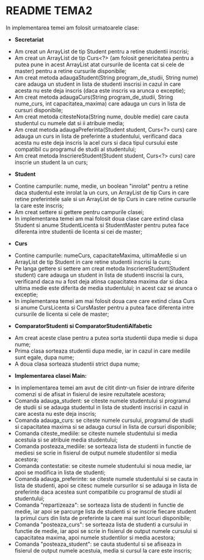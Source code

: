 README TEMA2
===================
In implementarea temei am folosit urmatoarele clase:
- **Secretariat** 
* Am creat un ArrayList de tip Student pentru a retine studentii inscrisi;
* Am creat un ArrayList de tip Curs<?> (am folosit genericitatea pentru a putea pune in acest ArrayList atat cursurile de licenta cat si cele de master) pentru a retine cursurile disponibile;
* Am creat metoda adaugaStudent(String program_de_studii, String nume) care adauga un student in lista de studenti inscrisi in cazul in care acesta nu este deja inscris (daca este inscris va arunca o exceptie);
* Am creat metoda adaugaCurs(String program_de_studii, String nume_curs, int capacitatea_maxima) care adauga un curs in lista de cursuri disponibile;
* Am creat metoda citesteNota(String nume, double medie) care cauta studentul cu numele dat si ii atribuie media;
* Am creat metoda adaugaPreferinta(Student student, Curs<?> curs) care adauga un curs in lista de preferinte a studentului, verificand daca acesta nu este deja inscris la acel curs si daca tipul cursului este compatibil cu programul de studii al studentului;
* Am creat metoda InscriereStudent(Student student, Curs<?> curs) care inscrie un student la un curs;

- **Student**
* Contine campurile: nume, medie, un boolean "inrolat" pentru a retine daca studentul este inrolat la un curs, un ArrayList de tip Curs<?> in care retine preferintele sale si un ArrayList de tip Curs<?> in care retine cursurile la care este inscris;
* Am creat settere si gettere pentru campurile clasei;
* In implementarea temei am mai folosit doua clase care extind clasa Student si anume StudentLicenta si StudentMaster pentru putea face diferenta intre studentii de licenta si cei de master;

- **Curs**
* Contine campurile: numeCurs, capacitateMaxima, ultimaMedie si un ArrayList de tip Student in care retine studentii inscrisi la curs;
* Pe langa gettere si settere am creat metoda InscriereStudent(Student student) care adauga un student in lista de studenti inscrisi la curs, verificand daca nu a fost deja atinsa capacitatea maxima dar si daca ultima medie este diferita de media studentului; in acest caz se arunca o exceptie;
* In implementarea temei am mai folosit doua care care extind clasa Curs si anume CursLicenta si CursMaster pentru a putea face diferenta intre cursurile de licenta si cele de master;

- **ComparatorStudenti si ComparatorStudentiAlfabetic**
* Am creat aceste clase pentru a putea sorta studentii dupa medie si dupa nume;
* Prima clasa sorteaza studentii dupa medie, iar in cazul in care mediile sunt egale, dupa nume;
* A doua clasa sorteaza studentii strict dupa nume;

- **Implementarea clasei Main:**
* In implementarea temei am avut de citit dintr-un fisier de intrare diferite comenzi si de afisat in fisierul de iesire rezultatele acestora;
* Comanda adauga_student: se citeste numele studentului si programul de studii si se adauga studentul in lista de studenti inscrisi in cazul in care acesta nu este deja inscris;
* Comanda adauga_curs: se citeste numele cursului, programul de studii si capacitatea maxima si se adauga cursul in lista de cursuri disponibile;
* Comanda citeste_mediile: se citeste numele studentului si media acestuia si se atribuie media studentului;
* Comanda posteaza_mediile: se sorteaza lista de studenti in functie de mediesi se scrie in fisierul de output numele studentilor si media acestora;
* Comanda contestatie: se citeste numele studentului si noua medie, iar apoi se modifica in lista de studenti;
* Comanda adauga_preferinte: se citeste numele studentului si se cauta in lista de studenti, apoi se citesc numele cursurilor si se adauga in lista de preferinte daca acestea sunt compatibile cu programul de studii al studentului;
* Comanda "repartizeaza": se sorteaza lista de studenti in functie de medie, iar apoi se parcurge lista de studenti si se inscrie fiecare student la primul curs din lista de preferinte la care mai sunt locuri disponibile;
* Comanda "posteaza_curs": se sorteaza lista de studenti a cursului in functie de medie, iar apoi se scrie in fisierul de output numele cursului si capacitatea maxima, apoi numele studentilor si media acestora;
* Comanda "posteaza_student": se cauta studentul si se afiseaza in fisierul de output numele acestuia, media si cursul la care este inscris;